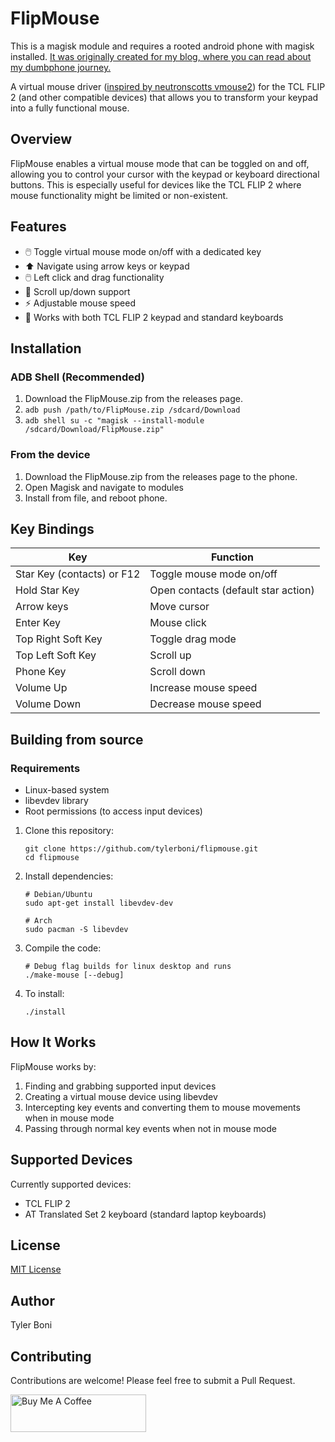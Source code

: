 # FlipMouse

This is a magisk module and requires a rooted android phone with magisk installed.
<a href="https://dev.to/tylerboni/escaping-the-digital-treadmill-how-to-daily-drive-a-flip-phone-in-2025-tcl-flip-2-17el" target="_blank"> It was originally created for my blog, where you can read about my dumbphone journey. </a>

A virtual mouse driver ([inspired by neutronscotts vmouse2](https://github.com/neutronscott/flip2)) for the TCL FLIP 2 (and other compatible devices) that allows you to transform your keypad into a fully functional mouse.

## Overview

FlipMouse enables a virtual mouse mode that can be toggled on and off, allowing you to control your cursor with the keypad or keyboard directional buttons. This is especially useful for devices like the TCL FLIP 2 where mouse functionality might be limited or non-existent.

## Features

- 🖱️ Toggle virtual mouse mode on/off with a dedicated key
- ⬆️ Navigate using arrow keys or keypad
- 🖱️ Left click and drag functionality
- 🔄 Scroll up/down support
- ⚡ Adjustable mouse speed
- 🔄 Works with both TCL FLIP 2 keypad and standard keyboards

## Installation

### ADB Shell (Recommended)

1. Download the FlipMouse.zip from the releases page.
2. `adb push /path/to/FlipMouse.zip /sdcard/Download`
3. `adb shell su -c "magisk --install-module /sdcard/Download/FlipMouse.zip"`

### From the device

1. Download the FlipMouse.zip from the releases page to the phone.
2. Open Magisk and navigate to modules
3. Install from file, and reboot phone.

## Key Bindings

| Key                        | Function                            |
| -------------------------- | ----------------------------------- |
| Star Key (contacts) or F12 | Toggle mouse mode on/off            |
| Hold Star Key              | Open contacts (default star action) |
| Arrow keys                 | Move cursor                         |
| Enter Key                  | Mouse click                         |
| Top Right Soft Key         | Toggle drag mode                    |
| Top Left Soft Key          | Scroll up                           |
| Phone Key                  | Scroll down                         |
| Volume Up                  | Increase mouse speed                |
| Volume Down                | Decrease mouse speed                |

## Building from source

### Requirements

- Linux-based system
- libevdev library
- Root permissions (to access input devices)

1. Clone this repository:

   ```
   git clone https://github.com/tylerboni/flipmouse.git
   cd flipmouse
   ```

2. Install dependencies:

   ```
   # Debian/Ubuntu
   sudo apt-get install libevdev-dev
   ```

   ```
   # Arch
   sudo pacman -S libevdev
   ```

3. Compile the code:

   ```
   # Debug flag builds for linux desktop and runs
   ./make-mouse [--debug]
   ```

4. To install:
   ```
   ./install
   ```

## How It Works

FlipMouse works by:

1. Finding and grabbing supported input devices
2. Creating a virtual mouse device using libevdev
3. Intercepting key events and converting them to mouse movements when in mouse mode
4. Passing through normal key events when not in mouse mode

## Supported Devices

Currently supported devices:

- TCL FLIP 2
- AT Translated Set 2 keyboard (standard laptop keyboards)

## License

[MIT License](LICENSE)

## Author

Tyler Boni

## Contributing

Contributions are welcome! Please feel free to submit a Pull Request.

<a href="https://www.buymeacoffee.com/tylerboni" target="_blank"><img src="https://cdn.buymeacoffee.com/buttons/v2/default-yellow.png" alt="Buy Me A Coffee" style="height: 60px !important;width: 217px !important;" ></a>
